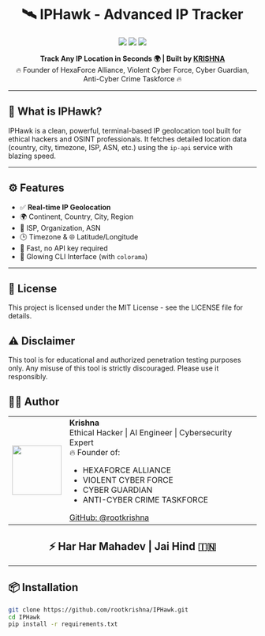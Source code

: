 <h1 align="center">
  🛰️ IPHawk - Advanced IP Tracker
</h1>

<p align="center">
  <img src="https://img.shields.io/github/languages/top/rootkrishna/IPHawk?color=black&style=for-the-badge">
  <img src="https://img.shields.io/github/license/rootkrishna/IPHawk?style=for-the-badge&color=blue">
  <img src="https://img.shields.io/github/stars/rootkrishna/IPHawk?style=for-the-badge&color=yellow">
</p>

<p align="center">
  <b>Track Any IP Location in Seconds 🌍 | Built by <a href="https://github.com/rootkrishna">KRISHNA</a></b><br>
  🔥 Founder of HexaForce Alliance, Violent Cyber Force, Cyber Guardian, Anti-Cyber Crime Taskforce 🔥
</p>

---

<h2>🚀 What is IPHawk?</h2>

<p>
IPHawk is a clean, powerful, terminal-based IP geolocation tool built for ethical hackers and OSINT professionals. It fetches detailed location data (country, city, timezone, ISP, ASN, etc.) using the <code>ip-api</code> service with blazing speed.
</p>

---

<h2>⚙️ Features</h2>

<ul>
  <li>✅ <strong>Real-time IP Geolocation</strong></li>
  <li>🌍 Continent, Country, City, Region</li>
  <li>🏢 ISP, Organization, ASN</li>
  <li>🕒 Timezone & 🌐 Latitude/Longitude</li>
  <li>🚀 Fast, no API key required</li>
  <li>🎨 Glowing CLI Interface (with <code>colorama</code>)</li>
</ul>

---

<h2>📜 License</h2>

This project is licensed under the MIT License - see the LICENSE file for details.
<h2>⚠️ Disclaimer</h2>

This tool is for educational and authorized penetration testing purposes only.
Any misuse of this tool is strictly discouraged. Please use it responsibly.
<h2>👨‍💻 Author</h2> <table> <tr> <td><img src="https://avatars.githubusercontent.com/rootkrishna" width="100px"></td> <td> <strong>Krishna</strong><br> Ethical Hacker | AI Engineer | Cybersecurity Expert<br> 🔥 Founder of: <ul> <li>HEXAFORCE ALLIANCE</li> <li>VIOLENT CYBER FORCE</li> <li>CYBER GUARDIAN</li> <li>ANTI-CYBER CRIME TASKFORCE</li> </ul> <a href="https://github.com/rootkrishna">GitHub: @rootkrishna</a> </td> </tr> </table> <h2 align="center">⚡ Har Har Mahadev | Jai Hind 🇮🇳</h2> 


---

<h2>📦 Installation</h2>

```bash
git clone https://github.com/rootkrishna/IPHawk.git
cd IPHawk
pip install -r requirements.txt

